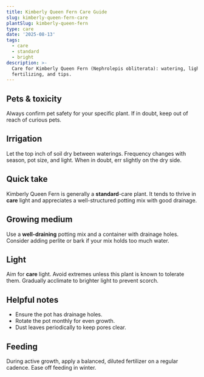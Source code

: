 ```yaml
---
title: Kimberly Queen Fern Care Guide
slug: kimberly-queen-fern-care
plantSlug: kimberly-queen-fern
type: care
date: '2025-08-13'
tags:
  - care
  - standard
  - bright
description: >-
  Care for Kimberly Queen Fern (Nephrolepis obliterata): watering, light, soil,
  fertilizing, and tips.
---
```

## Pets & toxicity
Always confirm pet safety for your specific plant. If in doubt, keep out of reach of curious pets.

## Irrigation
Let the top inch of soil dry between waterings. Frequency changes with season, pot size, and light. When in doubt, err slightly on the dry side.

## Quick take
Kimberly Queen Fern is generally a **standard**-care plant. It tends to thrive in **care** light and appreciates a well-structured potting mix with good drainage.

## Growing medium
Use a **well-draining** potting mix and a container with drainage holes. Consider adding perlite or bark if your mix holds too much water.

## Light
Aim for **care** light. Avoid extremes unless this plant is known to tolerate them. Gradually acclimate to brighter light to prevent scorch.

## Helpful notes
- Ensure the pot has drainage holes.
- Rotate the pot monthly for even growth.
- Dust leaves periodically to keep pores clear.

## Feeding
During active growth, apply a balanced, diluted fertilizer on a regular cadence. Ease off feeding in winter.
